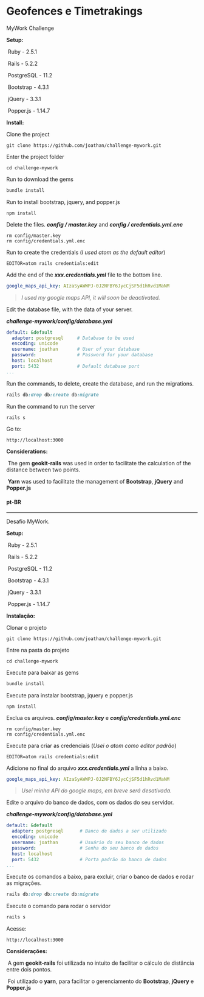 # Geofences e Timetrakings

MyWork Challenge

**Setup:**

​	Ruby - 2.5.1

​	Rails - 5.2.2

​	PostgreSQL - 11.2

​	Bootstrap - 4.3.1

​	jQuery - 3.3.1

​	Popper.js - 1.14.7

**Install:**

Clone the project

```shell
git clone https://github.com/joathan/challenge-mywork.git
```

Enter the project folder

```shell
cd challenge-mywork
```

Run to download the gems

```sh
bundle install
```

Run to install bootstrap, jquery, and popper.js

```shell
npm install
```

Delete the files. ***config / master.key*** and ***config / credentials.yml.enc***

```shell
rm config/master.key
rm config/credentials.yml.enc
```

Run to create the credentials (*I used atom as the default editor*)

```shell
EDITOR=atom rails credentials:edit
```

Add the end of the ***xxx.credentials.yml*** file to the bottom line.

```yaml
google_maps_api_key: AIzaSyAWWPJ-0J2NFBY6JycCjSF5d1hRvd1MaNM
```

> *I used my google maps API, it will soon be deactivated.*

Edit the database file, with the data of your server.

***challenge-mywork/config/database.yml***

```yaml
default: &default
  adapter: postgresql     # Database to be used
  encoding: unicode		
  username: joathan       # User of your database
  password:               # Password for your database
  host: localhost         
  port: 5432              # Default database port
...
```

Run the commands, to delete, create the database, and run the migrations.

```ruby
rails db:drop db:create db:migrate
```

Run the command to run the server

```ruby
rails s
```

Go to:

```
http://localhost:3000
```

**Considerations:**

​	The gem **geokit-rails** was used in order to facilitate the calculation of the distance between two points.

​	**Yarn** was used to facilitate the management of **Bootstrap**, **jQuery** and **Popper.js**









#### pt-BR

------

Desafio MyWork.

**Setup:**

​	Ruby - 2.5.1

​	Rails - 5.2.2

​	PostgreSQL - 11.2

​	Bootstrap - 4.3.1

​	jQuery - 3.3.1

​	Popper.js - 1.14.7

**Instalação:**

Clonar o projeto

```shell
git clone https://github.com/joathan/challenge-mywork.git
```

Entre na pasta do projeto

```shell
cd challenge-mywork
```

Execute para baixar as gems

```sh
bundle install
```

Execute para instalar bootstrap, jquery e popper.js

```shell
npm install
```

Exclua os arquivos. ***config/master.key*** e ***config/credentials.yml.enc***

```shell
rm config/master.key
rm config/credentials.yml.enc
```

Execute para criar as credenciais (*Usei o atom como editor padrão*)

```shell
EDITOR=atom rails credentials:edit
```

Adicione no final do arquivo ***xxx.credentials.yml*** a linha a baixo.

```yaml
google_maps_api_key: AIzaSyAWWPJ-0J2NFBY6JycCjSF5d1hRvd1MaNM
```

> *Usei minha API do google maps, em breve será desativada.*

Edite o arquivo do banco de dados, com os dados do seu servidor.

***challenge-mywork/config/database.yml***

```yaml
default: &default
  adapter: postgresql      # Banco de dados a ser utilizado
  encoding: unicode		
  username: joathan        # Usuário do seu banco de dados
  password:                # Senha do seu banco de dados
  host: localhost		
  port: 5432               # Porta padrão do banco de dados
...
```

Execute os comandos a baixo, para excluir, criar o banco de dados e rodar as migrações.

```ruby
rails db:drop db:create db:migrate
```

Execute o comando para rodar o servidor

```ruby
rails s
```

Acesse:

```
http://localhost:3000
```

**Considerações:**

​	A gem **geokit-rails** foi utilizada no intuito de facilitar o cálculo de distância entre dois pontos.

​	Foi utilizado o **yarn**, para facilitar o gerenciamento do **Bootstrap**, **jQuery** e **Popper.js**
